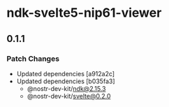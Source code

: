 # ndk-svelte5-nip61-viewer

## 0.1.1

### Patch Changes

- Updated dependencies [a912a2c]
- Updated dependencies [b035fa3]
    - @nostr-dev-kit/ndk@2.15.3
    - @nostr-dev-kit/svelte@0.2.0
